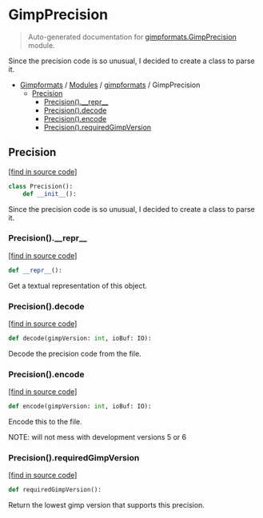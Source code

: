 # GimpPrecision

> Auto-generated documentation for [gimpformats.GimpPrecision](../../gimpformats/GimpPrecision.py) module.

Since the precision code is so unusual, I decided to create a class to parse it.

- [Gimpformats](../README.md#gimpformats-index) / [Modules](../README.md#gimpformats-modules) / [gimpformats](index.md#gimpformats) / GimpPrecision
    - [Precision](#precision)
        - [Precision().\_\_repr\_\_](#precision__repr__)
        - [Precision().decode](#precisiondecode)
        - [Precision().encode](#precisionencode)
        - [Precision().requiredGimpVersion](#precisionrequiredgimpversion)

## Precision

[[find in source code]](../../gimpformats/GimpPrecision.py#L10)

```python
class Precision():
    def __init__():
```

Since the precision code is so unusual, I decided to create a class to parse it.

### Precision().\_\_repr\_\_

[[find in source code]](../../gimpformats/GimpPrecision.py#L83)

```python
def __repr__():
```

Get a textual representation of this object.

### Precision().decode

[[find in source code]](../../gimpformats/GimpPrecision.py#L19)

```python
def decode(gimpVersion: int, ioBuf: IO):
```

Decode the precision code from the file.

### Precision().encode

[[find in source code]](../../gimpformats/GimpPrecision.py#L42)

```python
def encode(gimpVersion: int, ioBuf: IO):
```

Encode this to the file.

NOTE: will not mess with development versions 5 or 6

### Precision().requiredGimpVersion

[[find in source code]](../../gimpformats/GimpPrecision.py#L75)

```python
def requiredGimpVersion():
```

Return the lowest gimp version that supports this precision.
